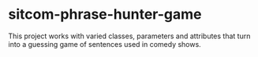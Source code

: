 # sitcom-phrase-hunter-game
This project works with varied classes, parameters and attributes that turn into a guessing game of sentences used in comedy shows. 
